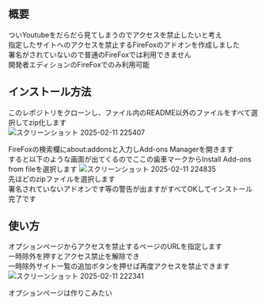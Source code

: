 ## 概要
ついYoutubeをだらだら見てしまうのでアクセスを禁止したいと考え  
 指定したサイトへのアクセスを禁止するFireFoxのアドオンを作成しました  
 署名がされていないので普通のFireFoxでは利用できません  
開発者エディションのFireFoxでのみ利用可能
## インストール方法
このレポジトリをクローンし、ファイル内のREADME以外のファイルをすべて選択してzip化します  
![スクリーンショット 2025-02-11 225407](https://github.com/user-attachments/assets/b2830cea-2802-4bcd-8243-00cb7b035437)

FireFoxの検索欄にabout:addonsと入力しAdd-ons Managerを開きます  
すると以下のような画面が出てくるのでここの歯車マークからInstall Add-ons from fileを選択します
![スクリーンショット 2025-02-11 224835](https://github.com/user-attachments/assets/b4eeb795-954e-4616-a359-f47483ff6f83)  
先ほどのzipファイルを選択します  
署名されていないアドオンです等の警告が出ますがすべてOKしてインストール完了です
## 使い方
オプションページからアクセスを禁止するページのURLを指定します  
一時除外を押すとアクセス禁止を解除でき  
一時除外サイト一覧の追加ボタンを押せば再度アクセスを禁止できます 
![スクリーンショット 2025-02-11 222341](https://github.com/user-attachments/assets/fff139f9-9fdc-4bf3-837e-f01d8e4c72c2)
 
オプションページは作りこみたい
